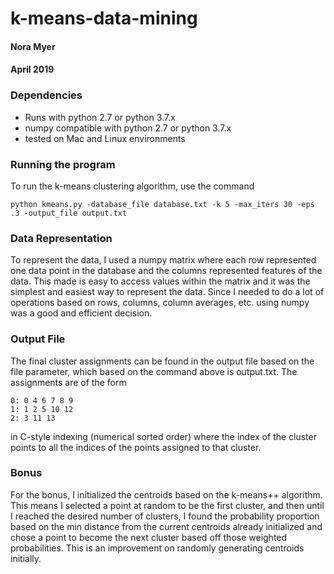 # k-means-data-mining
#### Nora Myer
#### April 2019

### Dependencies
- Runs with python 2.7 or python 3.7.x
- numpy compatible with python 2.7 or python 3.7.x
- tested on Mac and Linux environments

### Running the program
To run the k-means clustering algorithm, use the command
```
python kmeans.py -database_file database.txt -k 5 -max_iters 30 -eps .3 -output_file output.txt
```

### Data Representation
To represent the data, I used a numpy matrix where each row represented one data point in the database and the columns represented features of the data. This made is easy to access values within the matrix and it was the simplest and easiest way to represent the data. Since I needed to do a lot of operations based on rows, columns, column averages, etc. using numpy was a good and efficient decision.

### Output File
The final cluster assignments can be found in the output file based on the file parameter, which based on the command above is output.txt. The assignments are of the form
```
0: 0 4 6 7 8 9
1: 1 2 5 10 12
2: 3 11 13
```
in C-style indexing (numerical sorted order) where the index of the cluster points to all the indices of the points assigned to that cluster.

### **Bonus**
For the bonus, I initialized the centroids based on the k-means++ algorithm. This means I selected a point at random to be the first cluster, and then until I reached the desired number of clusters, I found the probability proportion based on the min distance from the current centroids already initialized and chose a point to become the next cluster based off those weighted probabilities. This is an improvement on randomly generating centroids initially.
